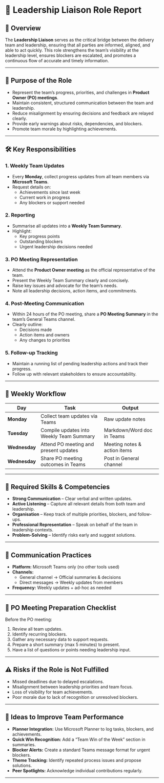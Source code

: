 # 📝 Leadership Liaison Role Report

## 📄 Overview
The **Leadership Liaison** serves as the critical bridge between the delivery team and leadership, ensuring that all parties are informed, aligned, and able to act quickly. This role strengthens the team’s visibility at the leadership level, ensures blockers are escalated, and promotes a continuous flow of accurate and timely information.

---

## 🎯 Purpose of the Role
- Represent the team’s progress, priorities, and challenges in **Product Owner (PO) meetings**.
- Maintain consistent, structured communication between the team and leadership.
- Reduce misalignment by ensuring decisions and feedback are relayed clearly.
- Provide early warnings about risks, dependencies, and blockers.
- Promote team morale by highlighting achievements.

---

## 🛠 Key Responsibilities

### 1. Weekly Team Updates
- Every **Monday**, collect progress updates from all team members via **Microsoft Teams**.
- Request details on:
  - Achievements since last week
  - Current work in progress
  - Any blockers or support needed

### 2. Reporting
- Summarise all updates into a **Weekly Team Summary**.
- Highlight:
  - Key progress points
  - Outstanding blockers
  - Urgent leadership decisions needed

### 3. PO Meeting Representation
- Attend the **Product Owner meeting** as the official representative of the team.
- Present the Weekly Team Summary clearly and concisely.
- Raise key issues and advocate for the team’s needs.
- Note all leadership decisions, action items, and commitments.

### 4. Post-Meeting Communication
- Within 24 hours of the PO meeting, share a **PO Meeting Summary** in the team’s General Teams channel.
- Clearly outline:
  - Decisions made
  - Action items and owners
  - Any changes to priorities

### 5. Follow-up Tracking
- Maintain a running list of pending leadership actions and track their progress.
- Follow up with relevant stakeholders to ensure accountability.

---

## 📅 Weekly Workflow

| Day         | Task                                                                 | Output                                               |
|-------------|----------------------------------------------------------------------|------------------------------------------------------|
| **Monday**  | Collect team updates via Teams                                       | Raw update notes                                     |
| **Tuesday** | Compile updates into Weekly Team Summary                             | Markdown/Word doc in Teams                           |
| **Wednesday** | Attend PO meeting and present updates                               | Meeting notes & action items                         |
| **Wednesday** | Share PO meeting outcomes in Teams                                   | Post in General channel                              |                                |

---

## 🧠 Required Skills & Competencies
- **Strong Communication** – Clear verbal and written updates.
- **Active Listening** – Capture all relevant details from both team and leadership.
- **Organisation** – Keep track of multiple priorities, blockers, and follow-ups.
- **Professional Representation** – Speak on behalf of the team in leadership contexts.
- **Problem-Solving** – Identify risks early and suggest solutions.

---

## 💬 Communication Practices
- **Platform:** Microsoft Teams only (no other tools used)
- **Channels:**
  - General channel → Official summaries & decisions
  - Direct messages → Weekly updates from members
- **Frequency:** Weekly updates + ad-hoc as needed

---

## 📑 PO Meeting Preparation Checklist
Before the PO meeting:
1. Review all team updates.
2. Identify recurring blockers.
3. Gather any necessary data to support requests.
4. Prepare a short summary (max 5 minutes) to present.
5. Have a list of questions or points needing leadership input.

---

## ⚠ Risks if the Role is Not Fulfilled
- Missed deadlines due to delayed escalations.
- Misalignment between leadership priorities and team focus.
- Loss of visibility for team achievements.
- Poor morale due to lack of recognition or unresolved blockers.

---

## 🚀 Ideas to Improve Team Performance
- **Planner Integration:** Use Microsoft Planner to log tasks, blockers, and achievements.
- **Quick Win Recognition:** Add a “Team Win of the Week” section in summaries.
- **Blocker Alerts:** Create a standard Teams message format for urgent blockers.
- **Theme Tracking:** Identify repeated process issues and propose solutions.
- **Peer Spotlights:** Acknowledge individual contributions regularly.

---

